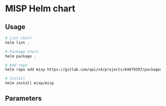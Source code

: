# MISP Helm chart

## Usage

```sh
# Lint chart
helm lint .

# Package chart
helm package .

# Add repo
helm repo add misp https://gitlab.com/api/v4/projects/64679397/packages/helm/stable

# Install
helm install misp/misp
```

## Parameters
